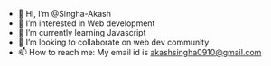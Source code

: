 - 👋 Hi, I’m @Singha-Akash
- 👀 I’m interested in Web development
- 🌱 I’m currently learning Javascript
- 💞️ I’m looking to collaborate on web dev community
- 📫 How to reach me: My email id is akashsingha0910@gmail.com

<!---
Singha-Akash/Singha-Akash is a ✨ special ✨ repository because its `README.md` (this file) appears on your GitHub profile.
You can click the Preview link to take a look at your changes.
--->
